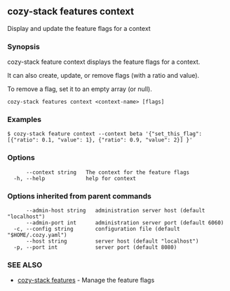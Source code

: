 ## cozy-stack features context

Display and update the feature flags for a context

### Synopsis


cozy-stack feature context displays the feature flags for a context.

It can also create, update, or remove flags (with a ratio and value).

To remove a flag, set it to an empty array (or null).


```
cozy-stack features context <context-name> [flags]
```

### Examples

```
$ cozy-stack feature context --context beta '{"set_this_flag": [{"ratio": 0.1, "value": 1}, {"ratio": 0.9, "value": 2}] }'
```

### Options

```
      --context string   The context for the feature flags
  -h, --help             help for context
```

### Options inherited from parent commands

```
      --admin-host string   administration server host (default "localhost")
      --admin-port int      administration server port (default 6060)
  -c, --config string       configuration file (default "$HOME/.cozy.yaml")
      --host string         server host (default "localhost")
  -p, --port int            server port (default 8080)
```

### SEE ALSO

* [cozy-stack features](cozy-stack_features.md)	 - Manage the feature flags

